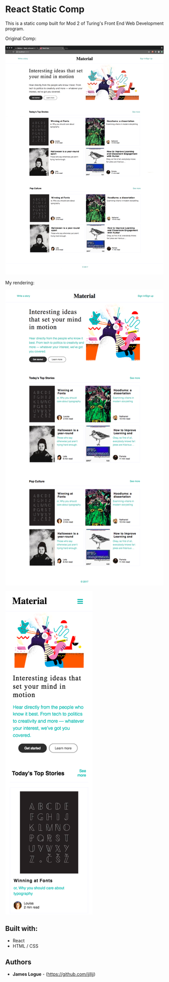 # React Static Comp

This is a static comp built for Mod 2 of Turing's Front End Web Development program.

Original Comp:

![Desktop](public/react-static-comp.png "Original Comp")

My rendering:

![Desktop](public/jl-react-static-comp-desktop.png "Desktop")

![Mobile](public/jl-react-static-comp-mobile.png "Mobile")


## Built with:

* React
* HTML / CSS

## Authors

* **James Logue** - (https://github.com/jjlljj)
